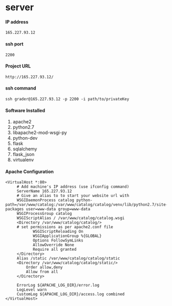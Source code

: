 # server

#### IP address
```
165.227.93.12
```
#### ssh port
```
2200
```
#### Project URL
```
http://165.227.93.12/
```
#### ssh command
```
ssh grader@165.227.93.12 -p 2200 -i path/to/privateKey
```
#### Software Installed
1. apache2
2. python2.7
4. libapache2-mod-wsgi-py
5. python-dev
6. flask
7. sqlalchemy
8. flask_json
9. virtualenv
#### Apache Configuration
```
<VirtualHost *:80>
     # Add machine's IP address (use ifconfig command)
     ServerName 165.227.93.12
     # Give an alias to to start your website url with
     WSGIDaemonProcess catalog python-path=/var/www/catalog:/var/www/catalog/catalog/venv/lib/python2.7/site-packages user=www-data group=www-data
     WSGIProcessGroup catalog
     WSGIScriptAlias / /var/www/catalog/catalog.wsgi
     <Directory /var/www/catalog/catalog/>
     # set permissions as per apache2.conf file
            WSGIScriptReloading On
            WSGIApplicationGroup %{GLOBAL}
            Options FollowSymLinks
            AllowOverride None
            Require all granted
     </Directory>
     Alias /static /var/www/catalog/catalog/static
     <Directory /var/www/catalog/catalog/static/>
         Order allow,deny
         Allow from all
     </Directory>

     ErrorLog ${APACHE_LOG_DIR}/error.log
     LogLevel warn
     CustomLog ${APACHE_LOG_DIR}/access.log combined
</VirtualHost>
```
